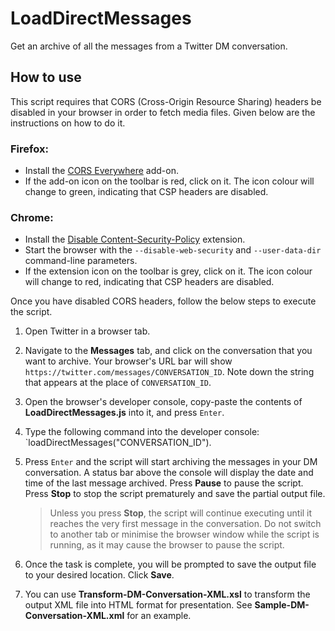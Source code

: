 # LoadDirectMessages
Get an archive of all the messages from a Twitter DM conversation.
## How to use
This script requires that CORS (Cross-Origin Resource Sharing) headers be disabled in your browser in order to fetch media files. Given below are the instructions on how to do it.
### Firefox:
- Install the [CORS Everywhere](https://addons.mozilla.org/firefox/addon/cors-everywhere) add-on.
- If the add-on icon on the toolbar is red, click on it. The icon colour will change to green, indicating that CSP headers are disabled.
### Chrome:
- Install the [Disable Content-Security-Policy](https://chrome.google.com/webstore/detail/disable-content-security/ieelmcmcagommplceebfedjlakkhpden) extension.
- Start the browser with the `--disable-web-security` and `--user-data-dir` command-line parameters.
- If the extension icon on the toolbar is grey, click on it. The icon colour will change to red, indicating that CSP headers are disabled.

Once you have disabled CORS headers, follow the below steps to execute the script.

1. Open Twitter in a browser tab.
2. Navigate to the **Messages** tab, and click on the conversation that you want to archive. Your browser's URL bar will show `https://twitter.com/messages/CONVERSATION_ID`. Note down the string that appears at the place of `CONVERSATION_ID`.
3. Open the browser's developer console, copy-paste the contents of **LoadDirectMessages.js** into it, and press `Enter`.
4. Type the following command into the developer console: `loadDirectMessages("CONVERSATION_ID").
5. Press `Enter` and the script will start archiving the messages in your DM conversation. A status bar above the console will display the date and time of the last message archived. Press **Pause** to pause the script. Press **Stop** to stop the script prematurely and save the partial output file.

   > Unless you press **Stop**, the script will continue executing until it reaches the very first message in the conversation. Do not switch to another tab or minimise the browser window while the script is running, as it may cause the browser to pause the script.
5. Once the task is complete, you will be prompted to save the output file to your desired location. Click **Save**.
6. You can use **Transform-DM-Conversation-XML.xsl** to transform the output XML file into HTML format for presentation. See **Sample-DM-Conversation-XML.xml** for an example.
